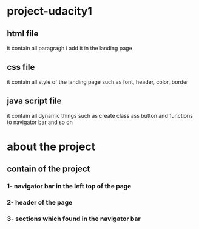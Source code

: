 # project-udacity1
## html file
it contain all paragragh i add it in the landing page
## css file
it contain all style of the landing page such as font, header, color, border
## java script file
it contain all dynamic things such as create class ass button and functions to navigator bar and so on
# about the project
## contain of the project
### 1- navigator bar in the left top of the page
### 2- header of the page
### 3- sections which found in the navigator bar
